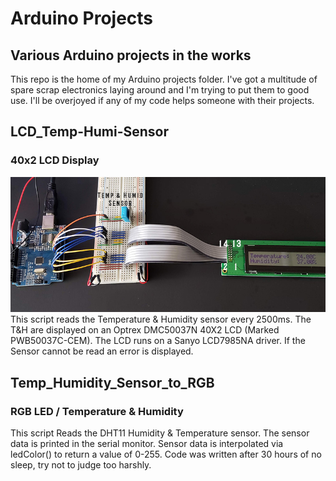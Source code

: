 # Arduino Projects

## Various Arduino projects in the works

This repo is the home of my Arduino projects folder. I've got a multitude of spare scrap electronics laying around and I'm trying to put them to good use.
I'll be overjoyed if any of my code helps someone with their projects.

## LCD_Temp-Humi-Sensor
### 40x2 LCD Display

![Optrex DMC50037N wired with a temperature sensor](./LCD_Temp-Humi-Sensor/tempHumiLcdLabeled.jpg)
This script reads the Temperature & Humidity sensor every 2500ms. The T&H are displayed on an Optrex DMC50037N 40X2 LCD (Marked PWB50037C-CEM). The LCD runs on a Sanyo LCD7985NA driver. If the Sensor cannot be read an error is displayed.

## Temp_Humidity_Sensor_to_RGB
### RGB LED / Temperature & Humidity

This script Reads the DHT11 Humidity & Temperature sensor. The sensor data is printed in the serial monitor. Sensor data is interpolated via ledColor() to return a value of 0-255. Code was written after 30 hours of no sleep, try not to judge too harshly.
